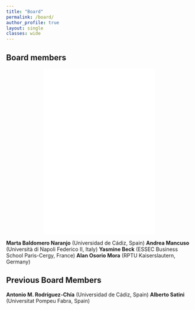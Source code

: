 ```yaml
---
title: "Board"
permalink: /board/
author_profile: true
layout: single
classes: wide
---
```

## Board members

<p align="center">
<iframe src="/assets/EURO.png width="600" height="450" style="border:0;" allowfullscreen ></iframe>
</p>

__Marta Baldomero Naranjo__ (Universidad de Cádiz, Spain)
__Andrea Mancuso__ (Università di Napoli Federico II, Italy)
__Yasmine Beck__ (ESSEC Business School Paris-Cergy, France)
__Alan Osorio Mora__ (RPTU Kaiserslautern, Germany)

## Previous Board Members
__Antonio M. Rodríguez-Chía__ (Universidad de Cádiz, Spain)
__Alberto Satini__ (Universitat Pompeu Fabra, Spain)


